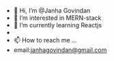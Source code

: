 - 👋 Hi, I’m @Janha Govindan
- 👀 I’m interested in MERN-stack
- 🌱 I’m currently learning Reactjs
- 
- 📫 How to reach me ...
- email:janhagovindan@gmail.com

<!---
Janha11/Janha11 is a ✨ special ✨ repository because its `README.md` (this file) appears on your GitHub profile.
You can click the Preview link to take a look at your changes.
--->
